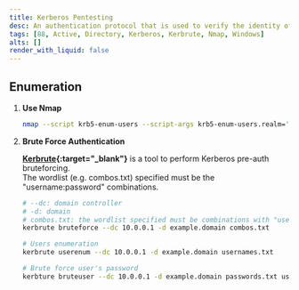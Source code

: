 ```yaml
---
title: Kerberos Pentesting
desc: An authentication protocol that is used to verify the identity of a user or host. Default port is 88.
tags: [88, Active, Directory, Kerberos, Kerbrute, Nmap, Windows]
alts: []
render_with_liquid: false
---
```


## Enumeration

1. **Use Nmap**

    ```sh
    nmap --script krb5-enum-users --script-args krb5-enum-users.realm='example.local'-p 88 <target-ip>
    ```

2. **Brute Force Authentication**

    **[Kerbrute](https://github.com/ropnop/kerbrute){:target="_blank"}** is a tool to perform Kerberos pre-auth bruteforcing.  
    The wordlist (e.g. combos.txt) specified must be the "username:password" combinations.

    ```sh
    # --dc: domain controller
    # -d: domain
    # combos.txt: the wordlist specified must be combinations with "username:password".
    kerbrute bruteforce --dc 10.0.0.1 -d example.domain combos.txt

    # Users enumeration
    kerbrute userenum --dc 10.0.0.1 -d example.domain usernames.txt

    # Brute force user's password
    kerbture bruteuser --dc 10.0.0.1 -d example.domain passwords.txt username
    ```
